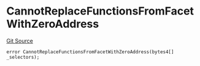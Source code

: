 # CannotReplaceFunctionsFromFacetWithZeroAddress
[Git Source](https://github.com/thrackle-io/tron/blob/263e499d66345014a4fa5059735434da59124980/src/protocol/economic/ruleProcessor/RuleProcessorDiamondLib.sol)


```solidity
error CannotReplaceFunctionsFromFacetWithZeroAddress(bytes4[] _selectors);
```

